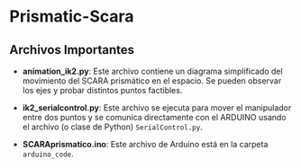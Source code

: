 # Prismatic-Scara

## Archivos Importantes

- **animation_ik2.py**: Este archivo contiene un diagrama simplificado del movimiento del SCARA prismático en el espacio. Se pueden observar los ejes y probar distintos puntos factibles.

- **ik2_serialcontrol.py**: Este archivo se ejecuta para mover el manipulador entre dos puntos y se comunica directamente con el ARDUINO usando el archivo (o clase de Python) `SerialControl.py`.

- **SCARAprismatico.ino**: Este archivo de Arduino está en la carpeta `arduino_code`.
